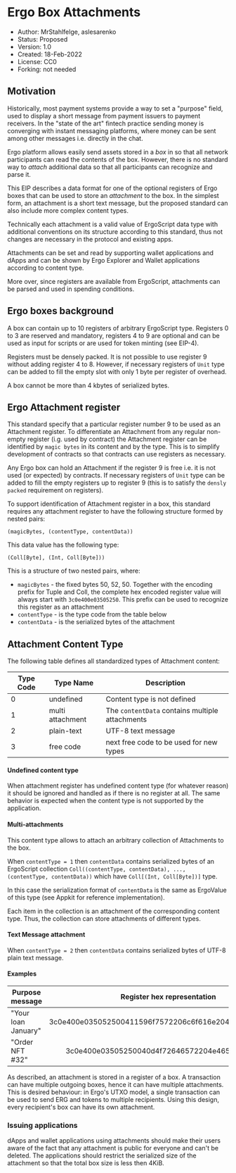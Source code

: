 # Ergo Box Attachments

* Author: MrStahlfelge, aslesarenko
* Status: Proposed
* Version: 1.0
* Created: 18-Feb-2022
* License: CC0
* Forking: not needed 

## Motivation 

Historically, most payment systems provide a way to set a "purpose" field, used to display
a short message from payment issuers to payment receivers. In the "state of the art" fintech
practice sending money is converging with instant messaging platforms, where money can be
sent among other messages i.e. directly in the chat.

Ergo platform allows easily send assets stored in a _box_ in so that all network
participants can read the contents of the box. However, there is no standard way to
_attach_ additional data so that all participants can recognize and parse it.

This EIP describes a data format for one of the optional registers of Ergo boxes that can
be used to store an _attachment_ to the box. In the simplest form, an attachment is a
short text message, but the proposed standard can also include more complex content types.

Technically each attachment is a valid value of ErgoScript data type with additional
conventions on its structure according to this standard, thus not changes are necessary in
the protocol and existing apps.

Attachments can be set and read by supporting wallet applications and dApps and can be
shown by Ergo Explorer and Wallet applications according to content type.

More over, since registers are available from ErgoScript, attachments can be parsed and
used in spending conditions.

## Ergo boxes background

A box can contain up to 10 registers of arbitrary ErgoScript type. Registers 0 to 3 are
reserved and mandatory, registers 4 to 9 are optional and can be used as input for scripts
or are used for token minting (see EIP-4).

Registers must be densely packed. It is not possible to use register 9 without adding register 4
to 8. However, if necessary registers of `Unit` type can be added to fill the empty slot
with only 1 byte per register of overhead.

A box cannot be more than 4 kbytes of serialized bytes.

## Ergo Attachment register

This standard specify that a particular register number 9 to be used as an Attachment
register. To differentiate an Attachment from any regular non-empty register (i.g. used by
contract) the Attachment register can be identified by `magic bytes` in its content
and by the type. This is to simplify development of contracts so that
contracts can use registers as necessary.

Any Ergo box can hold an Attachment if the register 9 is free i.e. it is not used (or
expected) by contracts. If necessary registers of `Unit` type can be added to fill the
empty registers up to register 9 (this is to satisfy the `densly packed` requirement on
registers).

To support identification of Attachment register in a box, this standard requires any
attachment register to have the following structure formed by nested pairs:

`(magicBytes, (contentType, contentData))`

This data value has the following type:

`(Coll[Byte], (Int, Coll[Byte]))`

This is a structure of two nested pairs, where:
- `magicBytes` - the fixed bytes 50, 52, 50. Together with the encoding prefix for Tuple and Coll, 
  the complete hex encoded register value will always start with `3c0e400e03505250`. This prefix can 
  be used to recognize this register as an attachment
- `contentType` - is the type code from the table below
- `contentData` - is the serialized bytes of the attachment

## Attachment Content Type

The following table defines all standardized types of Attachment content:

| Type Code | Type Name        | Description                                     |
|-----------|------------------|-------------------------------------------------|
| 0         | undefined        | Content type is not defined                     |
| 1         | multi attachment | The `contentData` contains multiple attachments |
| 2         | plain-text       | UTF-8 text message                              |
| 3         | free code        | next free code to be used for new types         |

#### Undefined content type
When attachment register has undefined content type (for whatever reason) it should be
ignored and handled as if there is no register at all.
The same behavior is expected when the content type is not supported by the application.

#### Multi-attachments

This content type allows to attach an arbitrary collection of Attachments to the box.

When `contentType = 1` then `contentData` contains serialized bytes of an
ErgoScript collection 
`Coll((contentType, contentData), ..., (contentType, contentData))`
which have `Coll[(Int, Coll[Byte])]` type.

In this case the serialization format of `contentData` is the same as ErgoValue of this
type (see Appkit for reference implementation).

Each item in the collection is an attachment of the corresponding content type.
Thus, the collection can store attachments of different types.

#### Text Message attachment

When `contentType = 2` then `contentData` contains serialized bytes of UTF-8 plain text
message.

#### Examples

| Purpose message         | Register hex representation                                        |
| ----------------------- |:------------------------------------------------------------------:|
| "Your loan January"     | 3c0e400e035052500411596f7572206c6f616e204a616e75617279             |
| "Order NFT #32"         | 3c0e400e03505250040d4f72646572204e465420233332                     |


As described, an attachment is stored in a register of a box. A transaction can have multiple
outgoing boxes, hence it can have multiple attachments. This is desired behaviour: in Ergo's
UTXO model, a single transaction can be used to send ERG and tokens to multiple recipients. Using
this design, every recipient's box can have its own attachment.

### Issuing applications

dApps and wallet applications using attachments should make their users aware of the fact
that any attachment is public for everyone and can't be deleted. The applications should
restrict the serialized size of the attachment so that the total box size is less then
4KiB.
